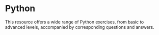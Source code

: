# Python
 This resource offers a wide range of Python exercises, from basic to advanced levels, accompanied by corresponding questions and answers.
